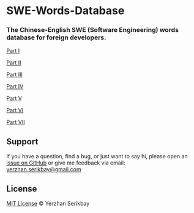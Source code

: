 # SWE-Words-Database
### The Chinese-English SWE (Software Engineering) words database for foreign developers.

[Part I](https://github.com/yerzhanserikbay/SWE-Words-Database/blob/master/Part%20I.md)

[Part II](https://github.com/yerzhanserikbay/SWE-Words-Database/blob/master/Part%20II.md)

[Part III](https://github.com/yerzhanserikbay/SWE-Words-Database/blob/master/Part%20III.md)

[Part IV](https://github.com/yerzhanserikbay/SWE-Words-Database/blob/master/Part%20IV.md)

[Part V](https://github.com/yerzhanserikbay/SWE-Words-Database/blob/master/Part%20V.md)

[Part VI](https://github.com/yerzhanserikbay/SWE-Words-Database/blob/master/Part%20VI.md)

[Part VII](https://github.com/yerzhanserikbay/SWE-Words-Database/blob/master/Part%20VII.md)

## Support

If you have a question, find a bug, or just want to say hi, please open an [issue on GitHub](https://github.com/yerzhanserikbay/yerzhanserikbay.github.io/issues/new) or give me feedback via email: yerzhan.serikbay@gmail.com

## License

[MIT License](./LICENSE) © Yerzhan Serikbay
